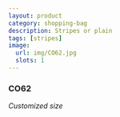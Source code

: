 ```yaml
---
layout: product
category: shopping-bag
description: Stripes or plain
tags: [stripes]
image:
  url: img/CO62.jpg
  slots: 1
---
```


### CO62

*Customized size*

